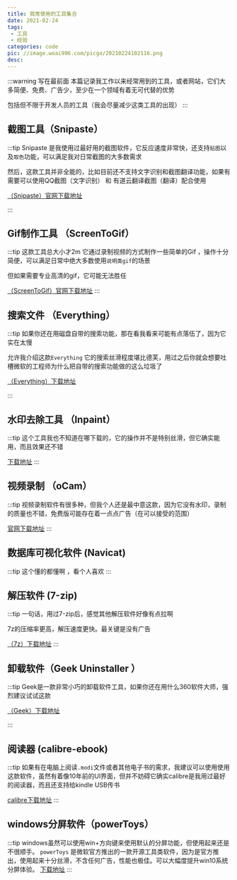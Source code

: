 ```yaml
---
title: 我常使用的工具集合
date: 2021-02-24
tags:
 - 工具
 - 经验
categories: code
pic: //image.woai996.com/picgo/20210224102116.png
desc: 
---
```


:::warning 写在最前面
本篇记录我工作以来经常用到的工具，或者网站，它们大多简便、免费、广告少，至少在一个领域有着无可代替的优势

包括但不限于开发人员的工具（我会尽量减少这类工具的出现）
:::

## 截图工具（Snipaste）

:::tip
Snipaste 是我使用过最好用的截图软件，它反应速度非常快，还支持`贴图`以及`取色`功能，可以满足我对日常截图的大多数需求

然后，这款工具并非全能的，比如目前还不支持文字识别和截图翻译功能，如果有需要可以使用QQ截图（文字识别） 和 有道云翻译截图（翻译）配合使用


[（Snipaste）官网下载地址](https://zh.snipaste.com/download.html)

:::


## Gif制作工具 （ScreenToGif）
:::tip
这款工具总大小才2m 它通过录制视频的方式制作一些简单的Gif ，操作十分简便，可以满足日常中绝大多数使用`说明类gif`的场景

但如果需要专业高清的gif，它可能无法胜任

[（ScreenToGif）官网下载地址](https://www.screentogif.com/)
:::


## 搜索文件 （Everything） 
:::tip
如果你还在用磁盘自带的搜索功能，那在看我看来可能有点落伍了，因为它实在太慢

允许我介绍这款`Everything` 它的搜索丝滑程度堪比德芙，用过之后你就会想要吐槽微软的工程师为什么把自带的搜索功能做的这么垃圾了

[（Everything）下载地址](https://www.voidtools.com/zh-cn/)

:::


## 水印去除工具 （Inpaint）
:::tip
这个工具我也不知道在哪下载的，它的操作并不是特别丝滑，但它确实能用，而且效果还不错

[下载地址](//image.woai996.com/%E5%8E%BB%E6%B0%B4%E5%8D%B0%E5%B7%A5%E5%85%B7Inpaint.exe)
:::

## 视频录制 （oCam）

:::tip
视频录制软件有很多种，但我个人还是最中意这款，因为它没有水印，录制的质量也不错，免费版可能存在着一点点广告（在可以接受的范围）

[官网下载地址](https://ohsoft.net/update/download.php)
:::

## 数据库可视化软件 (Navicat)

:::tip
这个懂的都懂啊 ，看个人喜欢
:::

## 解压软件 (7-zip)

:::tip
一句话，用过7-zip后，感觉其他解压软件好像有点拉啊

7z的压缩率更高，解压速度更快。最关键是没有广告

[（7z）下载地址](https://www.7-zip.org/)
:::

## 卸载软件（Geek Uninstaller ）

:::tip
Geek是一款非常小巧的卸载软件工具，如果你还在用什么360软件大师，强烈建议试试这款

[（Geek）下载地址](https://geekuninstaller.com/download)

:::

## 阅读器 (calibre-ebook)

:::tip
如果有在电脑上阅读`.modi`文件或者其他电子书的需求，我建议可以使用使用这款软件，虽然有着像10年前的UI界面，但并不妨碍它确实calibre是我用过最好的阅读器，而且还支持给kindle USB传书


[calibre下载地址](https://calibre-ebook.com/download_windows)
:::

## windows分屏软件（powerToys）

:::tip
windows虽然可以使用win+方向键来使用默认的分屏功能，但使用起来还是不很顺手。  `powerToys` 是微软官方推出的一款开源工具类软件，因为是官方推出，使用起来十分丝滑，不含任何广告，性能也极佳。可以大幅度提升win10系统分屏体验。 [下载地址](https://github.com/microsoft/PowerToys/releases/)
:::
